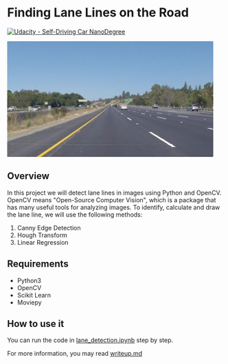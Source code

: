 # **Finding Lane Lines on the Road**
[![Udacity - Self-Driving Car NanoDegree](https://s3.amazonaws.com/udacity-sdc/github/shield-carnd.svg)](http://www.udacity.com/drive)

<img src="sample_images/ini_img.jpg" width="480" alt="Combined Image" />

Overview
---

In this project we will detect lane lines in images using Python and OpenCV.  OpenCV means "Open-Source Computer Vision", which is a package that has many useful tools for analyzing images. To identify, calculate and draw the lane line, we will use the following methods:

1. Canny Edge Detection
2. Hough Transform
3. Linear Regression

Requirements
---
* Python3
* OpenCV
* Scikit Learn
* Moviepy


How to use it
---

You can run the code in [lane_detection.ipynb](.lane_detection.ipynb) step by step.

For more information, you may read [writeup.md](.writup.md)

